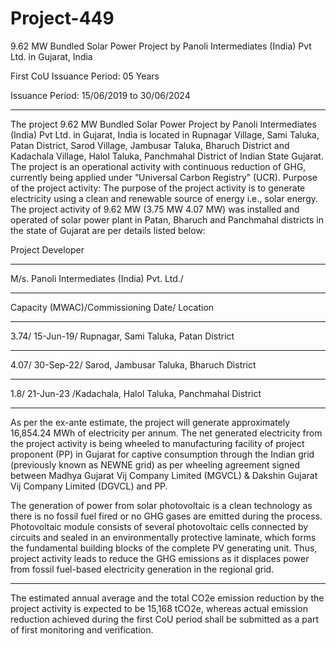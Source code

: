 # Project-449
9.62 MW Bundled Solar Power Project by Panoli Intermediates (India) Pvt Ltd. in Gujarat, India

First CoU Issuance Period: 05 Years

Issuance Period: 15/06/2019 to 30/06/2024
____________
The project 9.62 MW Bundled Solar Power Project by Panoli Intermediates (India) Pvt Ltd. in
Gujarat, India is located in Rupnagar Village, Sami Taluka, Patan District, Sarod Village,
Jambusar Taluka, Bharuch District and Kadachala Village, Halol Taluka, Panchmahal District of
Indian State Gujarat. The project is an operational activity with continuous reduction of GHG,
currently being applied under “Universal Carbon Registry” (UCR).
Purpose of the project activity:
The purpose of the project activity is to generate electricity using a clean and renewable source of
energy i.e., solar energy. The project activity of 9.62 MW (3.75 MW 4.07 MW) was installed and
operated of solar power plant in Patan, Bharuch and Panchmahal districts in the state of Gujarat are
per details listed below:

Project Developer 
___________________________
M/s. Panoli Intermediates (India) Pvt. Ltd./
______________________
Capacity (MWAC)/Commissioning Date/ Location
________________
3.74/ 15-Jun-19/ Rupnagar, Sami Taluka, Patan District
_________________________
4.07/ 30-Sep-22/ Sarod, Jambusar Taluka, Bharuch District
____________________
1.8/ 21-Jun-23 /Kadachala, Halol Taluka, Panchmahal District
_________________________
As per the ex-ante estimate, the project will generate approximately 16,854.24 MWh of electricity
per annum. The net generated electricity from the project activity is being wheeled to
manufacturing facility of project proponent (PP) in Gujarat for captive consumption through the
Indian grid (previously known as NEWNE grid) as per wheeling agreement signed between
Madhya Gujarat Vij Company Limited (MGVCL) & Dakshin Gujarat Vij Company Limited
(DGVCL) and PP. 

The generation of power from solar photovoltaic is a clean technology as there is
no fossil fuel fired or no GHG gases are emitted during the process. Photovoltaic module consists of
several photovoltaic cells connected by circuits and sealed in an environmentally protective
laminate, which forms the fundamental building blocks of the complete PV generating unit. Thus,
project activity leads to reduce the GHG emissions as it displaces power from fossil fuel-based
electricity generation in the regional grid. 
_____________________
The estimated annual average and the total CO2e emission reduction by the project activity is
expected to be 15,168 tCO2e, whereas actual emission reduction achieved during the first CoU
period shall be submitted as a part of first monitoring and verification. 
